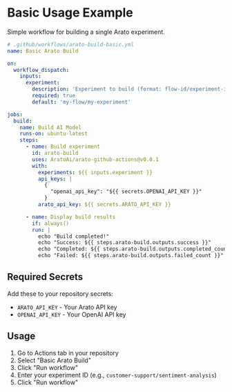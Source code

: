 # Basic Usage Example

Simple workflow for building a single Arato experiment.

```yaml
# .github/workflows/arato-build-basic.yml
name: Basic Arato Build

on:
  workflow_dispatch:
    inputs:
      experiment:
        description: 'Experiment to build (format: flow-id/experiment-id)'
        required: true
        default: 'my-flow/my-experiment'

jobs:
  build:
    name: Build AI Model
    runs-on: ubuntu-latest
    steps:
      - name: Build experiment
        id: arato-build
        uses: AratoAi/arato-github-actions@v0.0.1
        with:
          experiments: ${{ inputs.experiment }}
          api_keys: |
            {
              "openai_api_key": "${{ secrets.OPENAI_API_KEY }}"
            }
          arato_api_key: ${{ secrets.ARATO_API_KEY }}

      - name: Display build results
        if: always()
        run: |
          echo "Build completed!"
          echo "Success: ${{ steps.arato-build.outputs.success }}"
          echo "Completed: ${{ steps.arato-build.outputs.completed_count }}"
          echo "Failed: ${{ steps.arato-build.outputs.failed_count }}"
```

## Required Secrets

Add these to your repository secrets:

- `ARATO_API_KEY` - Your Arato API key
- `OPENAI_API_KEY` - Your OpenAI API key

## Usage

1. Go to Actions tab in your repository
2. Select "Basic Arato Build"
3. Click "Run workflow"
4. Enter your experiment ID (e.g., `customer-support/sentiment-analysis`)
5. Click "Run workflow"
